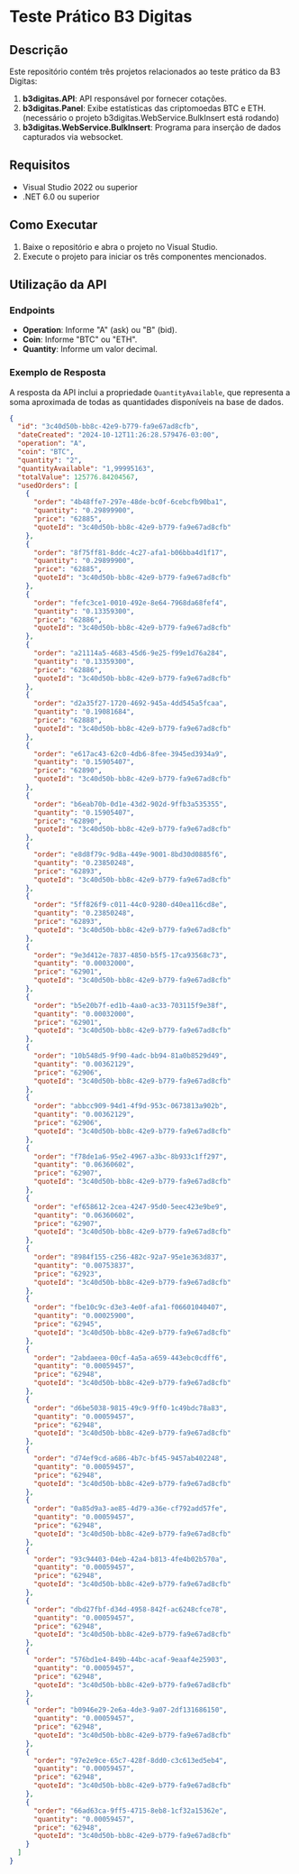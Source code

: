 # Teste Prático B3 Digitas

## Descrição
Este repositório contém três projetos relacionados ao teste prático da B3 Digitas:

1. **b3digitas.API**: API responsável por fornecer cotações.
2. **b3digitas.Panel**: Exibe estatísticas das criptomoedas BTC e ETH. (necessário o projeto b3digitas.WebService.BulkInsert está rodando)
3. **b3digitas.WebService.BulkInsert**: Programa para inserção de dados capturados via websocket.

## Requisitos
- Visual Studio 2022 ou superior
- .NET 6.0 ou superior

## Como Executar
1. Baixe o repositório e abra o projeto no Visual Studio.
2. Execute o projeto para iniciar os três componentes mencionados.

## Utilização da API
### Endpoints
- **Operation**: Informe "A" (ask) ou "B" (bid).
- **Coin**: Informe "BTC" ou "ETH".
- **Quantity**: Informe um valor decimal.

### Exemplo de Resposta
A resposta da API inclui a propriedade `QuantityAvailable`, que representa a soma aproximada de todas as quantidades disponíveis na base de dados.

```json
{
  "id": "3c40d50b-bb8c-42e9-b779-fa9e67ad8cfb",
  "dateCreated": "2024-10-12T11:26:28.579476-03:00",
  "operation": "A",
  "coin": "BTC",
  "quantity": "2",
  "quantityAvailable": "1,99995163",
  "totalValue": 125776.84204567,
  "usedOrders": [
    {
      "order": "4b48ffe7-297e-48de-bc0f-6cebcfb90ba1",
      "quantity": "0.29899900",
      "price": "62885",
      "quoteId": "3c40d50b-bb8c-42e9-b779-fa9e67ad8cfb"
    },
    {
      "order": "8f75ff81-8ddc-4c27-afa1-b06bba4d1f17",
      "quantity": "0.29899900",
      "price": "62885",
      "quoteId": "3c40d50b-bb8c-42e9-b779-fa9e67ad8cfb"
    },
    {
      "order": "fefc3ce1-0010-492e-8e64-7968da68fef4",
      "quantity": "0.13359300",
      "price": "62886",
      "quoteId": "3c40d50b-bb8c-42e9-b779-fa9e67ad8cfb"
    },
    {
      "order": "a21114a5-4683-45d6-9e25-f99e1d76a284",
      "quantity": "0.13359300",
      "price": "62886",
      "quoteId": "3c40d50b-bb8c-42e9-b779-fa9e67ad8cfb"
    },
    {
      "order": "d2a35f27-1720-4692-945a-4dd545a5fcaa",
      "quantity": "0.19081684",
      "price": "62888",
      "quoteId": "3c40d50b-bb8c-42e9-b779-fa9e67ad8cfb"
    },
    {
      "order": "e617ac43-62c0-4db6-8fee-3945ed3934a9",
      "quantity": "0.15905407",
      "price": "62890",
      "quoteId": "3c40d50b-bb8c-42e9-b779-fa9e67ad8cfb"
    },
    {
      "order": "b6eab70b-0d1e-43d2-902d-9ffb3a535355",
      "quantity": "0.15905407",
      "price": "62890",
      "quoteId": "3c40d50b-bb8c-42e9-b779-fa9e67ad8cfb"
    },
    {
      "order": "e8d8f79c-9d8a-449e-9001-8bd30d0885f6",
      "quantity": "0.23850248",
      "price": "62893",
      "quoteId": "3c40d50b-bb8c-42e9-b779-fa9e67ad8cfb"
    },
    {
      "order": "5ff826f9-c011-44c0-9280-d40ea116cd8e",
      "quantity": "0.23850248",
      "price": "62893",
      "quoteId": "3c40d50b-bb8c-42e9-b779-fa9e67ad8cfb"
    },
    {
      "order": "9e3d412e-7837-4850-b5f5-17ca93568c73",
      "quantity": "0.00032000",
      "price": "62901",
      "quoteId": "3c40d50b-bb8c-42e9-b779-fa9e67ad8cfb"
    },
    {
      "order": "b5e20b7f-ed1b-4aa0-ac33-703115f9e38f",
      "quantity": "0.00032000",
      "price": "62901",
      "quoteId": "3c40d50b-bb8c-42e9-b779-fa9e67ad8cfb"
    },
    {
      "order": "10b548d5-9f90-4adc-bb94-81a0b8529d49",
      "quantity": "0.00362129",
      "price": "62906",
      "quoteId": "3c40d50b-bb8c-42e9-b779-fa9e67ad8cfb"
    },
    {
      "order": "abbcc909-94d1-4f9d-953c-0673813a902b",
      "quantity": "0.00362129",
      "price": "62906",
      "quoteId": "3c40d50b-bb8c-42e9-b779-fa9e67ad8cfb"
    },
    {
      "order": "f78de1a6-95e2-4967-a3bc-8b933c1ff297",
      "quantity": "0.06360602",
      "price": "62907",
      "quoteId": "3c40d50b-bb8c-42e9-b779-fa9e67ad8cfb"
    },
    {
      "order": "ef658612-2cea-4247-95d0-5eec423e9be9",
      "quantity": "0.06360602",
      "price": "62907",
      "quoteId": "3c40d50b-bb8c-42e9-b779-fa9e67ad8cfb"
    },
    {
      "order": "8984f155-c256-482c-92a7-95e1e363d837",
      "quantity": "0.00753837",
      "price": "62923",
      "quoteId": "3c40d50b-bb8c-42e9-b779-fa9e67ad8cfb"
    },
    {
      "order": "fbe10c9c-d3e3-4e0f-afa1-f06601040407",
      "quantity": "0.00025900",
      "price": "62945",
      "quoteId": "3c40d50b-bb8c-42e9-b779-fa9e67ad8cfb"
    },
    {
      "order": "2abdaeea-00cf-4a5a-a659-443ebc0cdff6",
      "quantity": "0.00059457",
      "price": "62948",
      "quoteId": "3c40d50b-bb8c-42e9-b779-fa9e67ad8cfb"
    },
    {
      "order": "d6be5038-9815-49c9-9ff0-1c49bdc78a83",
      "quantity": "0.00059457",
      "price": "62948",
      "quoteId": "3c40d50b-bb8c-42e9-b779-fa9e67ad8cfb"
    },
    {
      "order": "d74ef9cd-a686-4b7c-bf45-9457ab402248",
      "quantity": "0.00059457",
      "price": "62948",
      "quoteId": "3c40d50b-bb8c-42e9-b779-fa9e67ad8cfb"
    },
    {
      "order": "0a85d9a3-ae85-4d79-a36e-cf792add57fe",
      "quantity": "0.00059457",
      "price": "62948",
      "quoteId": "3c40d50b-bb8c-42e9-b779-fa9e67ad8cfb"
    },
    {
      "order": "93c94403-04eb-42a4-b813-4fe4b02b570a",
      "quantity": "0.00059457",
      "price": "62948",
      "quoteId": "3c40d50b-bb8c-42e9-b779-fa9e67ad8cfb"
    },
    {
      "order": "dbd27fbf-d34d-4958-842f-ac6248cfce78",
      "quantity": "0.00059457",
      "price": "62948",
      "quoteId": "3c40d50b-bb8c-42e9-b779-fa9e67ad8cfb"
    },
    {
      "order": "576bd1e4-849b-44bc-acaf-9eaaf4e25903",
      "quantity": "0.00059457",
      "price": "62948",
      "quoteId": "3c40d50b-bb8c-42e9-b779-fa9e67ad8cfb"
    },
    {
      "order": "b0946e29-2e6a-4de3-9a07-2df131686150",
      "quantity": "0.00059457",
      "price": "62948",
      "quoteId": "3c40d50b-bb8c-42e9-b779-fa9e67ad8cfb"
    },
    {
      "order": "97e2e9ce-65c7-428f-8dd0-c3c613ed5eb4",
      "quantity": "0.00059457",
      "price": "62948",
      "quoteId": "3c40d50b-bb8c-42e9-b779-fa9e67ad8cfb"
    },
    {
      "order": "66ad63ca-9ff5-4715-8eb8-1cf32a15362e",
      "quantity": "0.00059457",
      "price": "62948",
      "quoteId": "3c40d50b-bb8c-42e9-b779-fa9e67ad8cfb"
    }
  ]
}